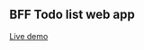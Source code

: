 BFF Todo list web app
---------------------
[Live demo](http://oskargustafsson.github.io/BFF-todos-example/)
